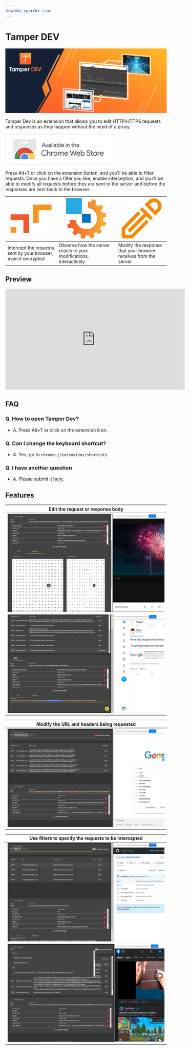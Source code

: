 ```yaml
---
disable_search: true
---
```


# Tamper DEV
![Tamper Dev logo and an illustration showing the tool in the middle between the browser and a datacenter](assets/tamper%20dev%201400x560.png)

Tamper Dev is an extension that allows you to edit HTTP/HTTPS requests and responses as they happen without the need of a proxy.

[![Avaliable in the Chrome Web Store](assets/cws.png)](https://chrome.google.com/webstore/detail/tamper-chrome/mdemppnhjflbejfbnlddahjbpdbeejnn)

Press Alt+T or click on the extension button, and you'll be able to filter requests. Once you have a filter you like, enable interception, and you'll be able to modify all requests before they are sent to the server and before the responses are sent back to the browser.

| ![Intercept the requests sent by your browser, even if encrypted](assets/intercept128.png) | ![Observe how the server reacts to your modifications, interactively](assets/gear128.png) | ![Modify the response that your browser receives from the server](assets/edit128.png) |
|---|---|---|
| Intercept the requests sent by your browser, even if encrypted | Observe how the server reacts to your modifications, interactively | Modify the response that your browser receives from the server |

## Preview

<iframe width="560" height="315" src="https://www.youtube.com/embed/YNAt6kHm3yo?rel=0&modestbranding=1&controls=0" frameborder="0" allow="accelerometer; autoplay; clipboard-write; encrypted-media; gyroscope; picture-in-picture" allowfullscreen></iframe>

## FAQ

### Q. How to open Tamper Dev?
 - A. Press Alt+T or click on the extension icon.

### Q. Can I change the keyboard shortcut?
 - A. Yes, go to `chrome://extensions/shortcuts`

### Q. I have another question
 - A. Please submit it [here](https://github.com/google/tamperchrome/discussions/new).

## Features

| Edit the request or response body |
| --- |
| ![Screenshot of the extension showing a user editing a protobuff message with a hex editor](assets/1.png) |
| ![Screenshot of the extension showing a user modifying a twitter HTTP request](assets/5.png) |


| Modify the URL and headers being requested |
| --- |
| ![Screenshot of the extension showing a user modifying a URL sent by Google Search](assets/2.png) |


| Use filters to specify the requests to be intercepted |
| --- |
| ![Screenshot of the extension showing a user filtering POST requests](assets/3.png) |
| ![Screenshot of the extension showing an autocomplete with all options to filter by](assets/4.png) |

